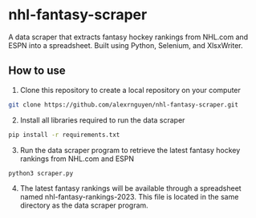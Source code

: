 # nhl-fantasy-scraper

A data scraper that extracts fantasy hockey rankings from NHL.com and ESPN into a spreadsheet. Built using Python, Selenium, and XlsxWriter.

## How to use
1. Clone this repository to create a local repository on your computer
```sh
git clone https://github.com/alexrnguyen/nhl-fantasy-scraper.git
```
2. Install all libraries required to run the data scraper
```sh
pip install -r requirements.txt
```  
3. Run the data scraper program to retrieve the latest fantasy hockey rankings from NHL.com and ESPN
```sh
python3 scraper.py
```
4. The latest fantasy rankings will be available through a spreadsheet named nhl-fantasy-rankings-2023. This file is located in the same directory as the data scraper program.
